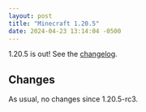 ```yaml
---
layout: post
title: "Minecraft 1.20.5"
date: 2024-04-23 13:14:04 -0500
---
```


1.20.5 is out! See the [changelog](https://www.minecraft.net/en-us/article/minecraft-java-edition-1-20-5).

## Changes

As usual, no changes since 1.20.5-rc3.

